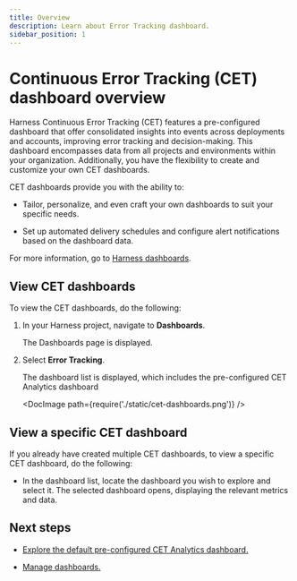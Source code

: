 ```yaml
---
title: Overview
description: Learn about Error Tracking dashboard.
sidebar_position: 1
---
```


# Continuous Error Tracking (CET) dashboard overview

Harness Continuous Error Tracking (CET) features a pre-configured dashboard that offer consolidated insights into events across deployments and accounts, improving error tracking and decision-making. This dashboard encompasses data from all projects and environments within your organization. Additionally, you have the flexibility to create and customize your own CET dashboards.

CET dashboards provide you with the ability to:
  
- Tailor, personalize, and even craft your own dashboards to suit your specific needs.

- Set up automated delivery schedules and configure alert notifications based on the dashboard data.

For more information, go to [Harness dashboards](/docs/category/harness-dashboards).


## View CET dashboards

To view the CET dashboards, do the following:

1. In your Harness project, navigate to **Dashboards**. 

   The Dashboards page is displayed.
    
2. Select **Error Tracking**.
   
   The dashboard list is displayed, which includes the pre-configured CET Analytics dashboard

   <DocImage path={require('./static/cet-dashboards.png')} />


## View a specific CET dashboard

If you already have created multiple CET dashboards, to view a specific CET dashboard, do the following:

- In the dashboard list, locate the dashboard you wish to explore and select it. The selected dashboard opens, displaying the relevant metrics and data.


## Next steps

- [Explore the default pre-configured CET Analytics dashboard.](./cet-dashboard-analytics.md)

- [Manage dashboards.](./cet-manage-dashboard.md)
